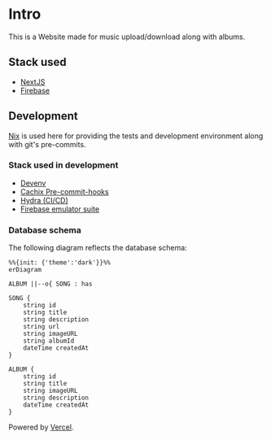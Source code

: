 # Intro

This is a Website made for music upload/download along with albums.

## Stack used

- [NextJS](https://nextjs.org/)
- [Firebase](https://firebase.google.com/)

## Development

[Nix](https://nixos.org/manual/nix/stable/language/index.html) is used here for
providing the tests and development environment along with git's pre-commits.

### Stack used in development

- [Devenv](https://devenv.sh/)
- [Cachix Pre-commit-hooks](https://github.com/cachix/pre-commit-hooks.nix)
- [Hydra (CI/CD)](https://hydra.nixos.org/build/196107287/download/1/hydra/)
- [Firebase emulator suite](https://firebase.google.com/docs/emulator-suite)

### Database schema

The following diagram reflects the database schema:

```mermaid
%%{init: {'theme':'dark'}}%%
erDiagram

ALBUM ||--o{ SONG : has

SONG {
    string id
    string title
    string description
    string url
    string imageURL
    string albumId
    dateTime createdAt
}

ALBUM {
    string id
    string title
    string imageURL
    string description
    dateTime createdAt
}
```

Powered by [Vercel](https://vercel.com/).
